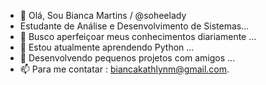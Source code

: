 - 👋 Olá, Sou Bianca Martins / @soheelady
-    Estudante de Análise e Desenvolvimento de Sistemas...
- 👀 Busco aperfeiçoar meus conhecimentos diariamente ...
- 🌱 Estou atualmente aprendendo Python ...
- 💞️ Desenvolvendo pequenos projetos com amigos ...
- 📫 Para me contatar : biancakathlynm@gmail.com.
